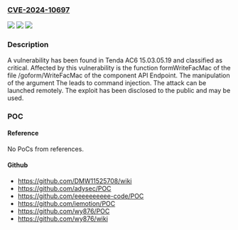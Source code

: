 ### [CVE-2024-10697](https://cve.mitre.org/cgi-bin/cvename.cgi?name=CVE-2024-10697)
![](https://img.shields.io/static/v1?label=Product&message=AC6&color=blue)
![](https://img.shields.io/static/v1?label=Version&message=%3D%2015.03.05.19%20&color=brighgreen)
![](https://img.shields.io/static/v1?label=Vulnerability&message=Command%20Injection&color=brighgreen)

### Description

A vulnerability has been found in Tenda AC6 15.03.05.19 and classified as critical. Affected by this vulnerability is the function formWriteFacMac of the file /goform/WriteFacMac of the component API Endpoint. The manipulation of the argument The leads to command injection. The attack can be launched remotely. The exploit has been disclosed to the public and may be used.

### POC

#### Reference
No PoCs from references.

#### Github
- https://github.com/DMW11525708/wiki
- https://github.com/adysec/POC
- https://github.com/eeeeeeeeee-code/POC
- https://github.com/iemotion/POC
- https://github.com/wy876/POC
- https://github.com/wy876/wiki


